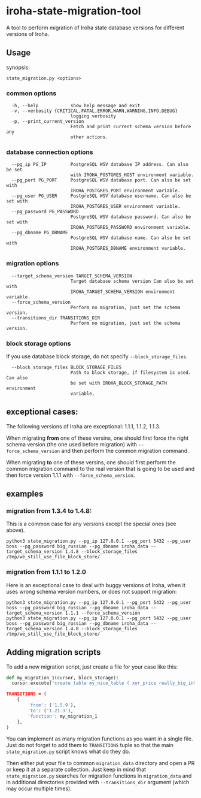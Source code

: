 # iroha-state-migration-tool
A tool to perform migration of Iroha state database versions for different versions of Iroha.

## Usage

synopsis:
```
state_migration.py <options>
```

### common options
```
  -h, --help            show help message and exit
  -v, --verbosity {CRITICAL,FATAL,ERROR,WARN,WARNING,INFO,DEBUG}
                        logging verbosity
  -p, --print_current_version
                        Fetch and print current schema version before any
                        other actions.
```

### database connection options
```
  --pg_ip PG_IP         PostgreSQL WSV database IP address. Can also be set
                        with IROHA_POSTGRES_HOST environment variable.
  --pg_port PG_PORT     PostgreSQL WSV database port. Can also be set with
                        IROHA_POSTGRES_PORT environment variable.
  --pg_user PG_USER     PostgreSQL WSV database username. Can also be set with
                        IROHA_POSTGRES_USER environment variable.
  --pg_password PG_PASSWORD
                        PostgreSQL WSV database password. Can also be set with
                        IROHA_POSTGRES_PASSWORD environment variable.
  --pg_dbname PG_DBNAME
                        PostgreSQL WSV database name. Can also be set with
                        IROHA_POSTGRES_DBNAME environment variable.
```

### migration options
```
  --target_schema_version TARGET_SCHEMA_VERSION
                        Target database schema version Can also be set with
                        IROHA_TARGET_SCHEMA_VERSION environment variable.
  --force_schema_version
                        Perform no migration, just set the schema version.
  --transitions_dir TRANSITIONS_DIR
                        Perform no migration, just set the schema version.
```

### block storage options
If you use database block storage, do not specify `--block_storage_files`.
```
  --block_storage_files BLOCK_STORAGE_FILES
                        Path to block storage, if filesystem is used. Can also
                        be set with IROHA_BLOCK_STORAGE_PATH environment
                        variable.
```

## exceptional cases:
The following versions of Iroha are exceptional: 1.1.1, 1.1.2, 1.1.3.

When migrating __from__ one of these versins, one should first force the right schema version (the one used before migration) with `--force_schema_version` and then perform the common migration command.

When migrating __to__ one of these versins, one should first perform the common migration command to the real version that is going to be used and then force version 1.1.1 with `--force_schema_version`.

## examples

### migration from 1.3.4 to 1.4.8:
This is a common case for any versions except the special ones (see above).
```
python3 state_migration.py --pg_ip 127.0.0.1 --pg_port 5432 --pg_user boss --pg_password big_russian --pg_dbname iroha_data --target_schema_version 1.4.8 --block_storage_files /tmp/we_still_use_file_block_store/
```

### migration from 1.1.1 to 1.2.0
Here is an exceptional case to deal with buggy versions of Iroha, when it uses wrong schema version numbers, or does not support migration:
```
python3 state_migration.py --pg_ip 127.0.0.1 --pg_port 5432 --pg_user boss --pg_password big_russian --pg_dbname iroha_data --target_schema_version 1.1.1 --force_schema_version
python3 state_migration.py --pg_ip 127.0.0.1 --pg_port 5432 --pg_user boss --pg_password big_russian --pg_dbname iroha_data --target_schema_version 1.4.8 --block_storage_files /tmp/we_still_use_file_block_store/
```


## Adding migration scripts
To add a new migration script, just create a file for your case like this:

```python
def my_migration_1(cursor, block_storage):
  cursor.execute('create table my_nice_table ( xor_price really_big_integer );

TRANSITIONS = (
    {
        'from': ('1.5.9'),
        'to': ('1.21.3'),
        'function': my_migration_1
    },
)
```

You can implement as many migration functions as you want in a single file.
Just do not forget to add them to `TRANSITIONS` tuple so that the main `state_migration.py` script knows what do they do.

Then either put your file to common `migration_data` directory and open a PR or keep it at a separate collection.
Just keep in mind that `state_migration.py` searches for migration functions in `migration_data` and in additional directories provided with `--transitions_dir` argument (which may occur multiple times).
